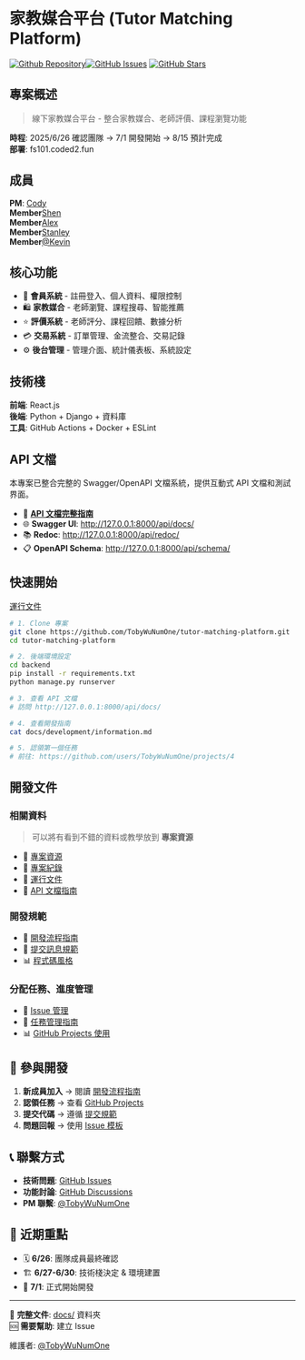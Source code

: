 # 家教媒合平台 (Tutor Matching Platform)

[![Github Repository](https://img.shields.io/github/repo-size/TobyWuNumOne/tutor-matching-platform)](https://github.com/TobyWuNumOne/tutor-matching-platform)[![GitHub Issues](https://img.shields.io/github/issues/TobyWuNumOne/tutor-matching-platform)](https://github.com/TobyWuNumOne/tutor-matching-platform/issues)
[![GitHub Stars](https://img.shields.io/github/stars/TobyWuNumOne/tutor-matching-platform)](https://github.com/TobyWuNumOne/tutor-matching-platform/stargazers)

## 專案概述

> 線下家教媒合平台 - 整合家教媒合、老師評價、課程瀏覽功能

**時程**: 2025/6/26 確認團隊 → 7/1 開發開始 → 8/15 預計完成  
**部署**: fs101.coded2.fun

## 成員

**PM**: [Cody](https://github.com/TobyWuNumOne)</br>
**Member**[Shen](https://github.com/Shen880421)</br>
**Member**[Alex](https://github.com/alexlin1127)</br>
**Member**[Stanley](https://github.com/)
</br>
**Member**[@Kevin](https://github.com/)

## 核心功能

- 🔐 **會員系統** - 註冊登入、個人資料、權限控制
- 🛍️ **家教媒合** - 老師瀏覽、課程搜尋、智能推薦
- ⭐ **評價系統** - 老師評分、課程回饋、數據分析
- 💳 **交易系統** - 訂單管理、金流整合、交易記錄
- ⚙️ **後台管理** - 管理介面、統計儀表板、系統設定

## 技術棧

**前端**: React.js</br>
**後端**: Python + Django + 資料庫 </br>
**工具**: GitHub Actions + Docker + ESLint

## API 文檔

本專案已整合完整的 Swagger/OpenAPI 文檔系統，提供互動式 API 文檔和測試界面。

- 📖 **[API 文檔完整指南](backend/SWAGGER_README.md)**
- 🌐 **Swagger UI**: http://127.0.0.1:8000/api/docs/
- 📚 **Redoc**: http://127.0.0.1:8000/api/redoc/
- 📋 **OpenAPI Schema**: http://127.0.0.1:8000/api/schema/

## 快速開始

[運行文件](docs/HowToUse/operation.md)

```bash
# 1. Clone 專案
git clone https://github.com/TobyWuNumOne/tutor-matching-platform.git
cd tutor-matching-platform

# 2. 後端環境設定
cd backend
pip install -r requirements.txt
python manage.py runserver

# 3. 查看 API 文檔
# 訪問 http://127.0.0.1:8000/api/docs/

# 4. 查看開發指南
cat docs/development/information.md

# 5. 認領第一個任務
# 前往: https://github.com/users/TobyWuNumOne/projects/4
```

## 開發文件

### 相關資料

> 可以將有看到不錯的資料或教學放到 **專案資源**

- 📖 [專案資源](docs/development/information.md)
- 💬 [專案紀錄](docs/log/Log.md)
- 🚀 [運行文件](docs/HowToUse/operation.md)
- 🔗 [API 文檔指南](backend/SWAGGER_README.md)

### 開發規範

- 📖 [開發流程指南](docs/development/WORKFLOW.md)
- 💬 [提交訊息規範](docs/development/COMMIT_GUIDE.md)
- 📊 [程式碼風格](docs/development/CODE_STYLE.md)

### 分配任務、進度管理

- 🐛 [Issue 管理](docs/development/ISSUE_GUIDE.md)
- 🎯 [任務管理指南](docs/development/TASK_MANAGEMENT.md)
- 📊 [GitHub Projects 使用](docs/development/GITHUB_PROJECTS.md)

## 🤝 參與開發

1. **新成員加入** → 閱讀 [開發流程指南](docs/development/WORKFLOW.md)
2. **認領任務** → 查看 [GitHub Projects](https://github.com/users/TobyWuNumOne/projects/4)
3. **提交代碼** → 遵循 [提交規範](docs/development/COMMIT_GUIDE.md)
4. **問題回報** → 使用 [Issue 模板](https://github.com/TobyWuNumOne/tutor-matching-platform/issues/new/choose)

## 📞 聯繫方式

- **技術問題**: [GitHub Issues](https://github.com/TobyWuNumOne/tutor-matching-platform/issues)
- **功能討論**: [GitHub Discussions](https://github.com/TobyWuNumOne/tutor-matching-platform/discussions)
- **PM 聯繫**: [@TobyWuNumOne](https://github.com/TobyWuNumOne)

## 📅 近期重點

- 🗓 **6/26**: 團隊成員最終確認
- 🏗️ **6/27-6/30**: 技術棧決定 & 環境建置
- 🚀 **7/1**: 正式開始開發

---

📖 **完整文件**: [docs/](docs/) 資料夾  
🆘 **需要幫助**: 建立 Issue

維護者: [@TobyWuNumOne](https://github.com/TobyWuNumOne)
